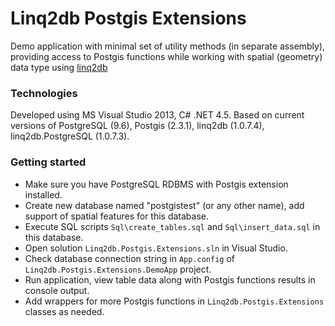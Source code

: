 # Linq2db Postgis Extensions
Demo application with minimal set of utility methods (in separate assembly), providing access to Postgis functions while working with spatial (geometry) data type using [linq2db](https://github.com/linq2db/linq2db)

### Technologies
Developed using MS Visual Studio 2013, C# .NET 4.5.
Based on current versions of PostgreSQL (9.6), Postgis (2.3.1), linq2db (1.0.7.4), linq2db.PostgreSQL (1.0.7.3).

### Getting started
* Make sure you have PostgreSQL RDBMS with Postgis extension installed.
* Create new database named "postgistest" (or any other name), add support of spatial features for this database.
* Execute SQL scripts `Sql\create_tables.sql` and `Sql\insert_data.sql` in this database.
* Open solution `Linq2db.Postgis.Extensions.sln` in Visual Studio.
* Check database connection string in `App.config` of `Linq2db.Postgis.Extensions.DemoApp` project.
* Run application, view table data along with Postgis functions results in console output.
* Add wrappers for more Postgis functions in `Linq2db.Postgis.Extensions` classes as needed.